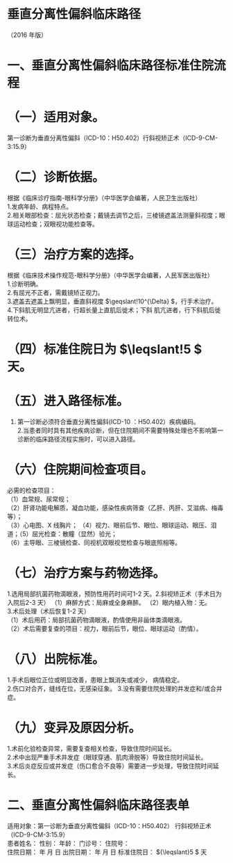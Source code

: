 # 垂直分离性偏斜临床路径  
（2016 年版）  
# 一、垂直分离性偏斜临床路径标准住院流程  
# （一）适用对象。  
第一诊断为垂直分离性偏斜（ICD-10：H50.402）行斜视矫正术（ICD-9-CM-3:15.9）  
# （二）诊断依据。  
根据《临床诊疗指南-眼科学分册》（中华医学会编著，人民卫生出版社）  
1.发病年龄、病程特点。  
2.相关眼部检查：屈光状态检查；戴镜去调节之后，三棱镜遮盖法测量斜视度；眼球运动检查；双眼视功能检查等。  
# （三）治疗方案的选择。  
根据《临床技术操作规范-眼科学分册》（中华医学会编著，人民军医出版社）  
1.诊断明确。  
2.有屈光不正者，需戴镜矫正视力。  
3.遮盖去遮盖上飘明显，垂直斜视度 $\geqslant\!10^{\Delta} $，行手术治疗。  
4.下斜肌无明显亢进者，行超长量上直肌后徙术；下斜 肌亢进者，行下斜肌后徙转位术。  
# （四）标准住院日为 $\leqslant\!5 $ 天。  
# （五）进入路径标准。  
1. 第一诊断必须符合垂直分离性偏斜(ICD-10 ：H50.402）疾病编码。  
2.当患者同时具有其他疾病诊断，但在住院期间不需要特殊处理也不影响第一诊断的临床路径流程实施时，可以进入路径。  
# （六）住院期间检查项目。  
必需的检查项目：  
（1）血常规、尿常规；  
（2）肝肾功能电解质，凝血功能，感染性疾病筛查（乙肝、丙肝、艾滋病、梅毒等）；  
（3）心电图、X 线胸片； （4）视力、眼前后节、眼位、眼球运动、眼压、泪道；（5）屈光检查：散瞳（显然）验光；  
（6）主导眼、三棱镜检查、同视机双眼视觉检查与眼底照相等。  
# （七）治疗方案与药物选择。  
1.选用局部抗菌药物滴眼液，预防性用药时间可1-2 天。2.斜视矫正术（手术日为入院后2-3 天） （1）麻醉方式：局麻或全身麻醉。 （2）眼内植入物：无。  
3.术后处理（术后恢复1-2 天）  
（1）术后用药：局部抗菌药物滴眼液，酌情使用非甾体类滴眼液。  
（2）术后需要复查的项目：视力，眼前后节，眼位、眼球运动（酌情）。  
# （八）出院标准。  
1.手术后眼位正位或明显改善，患眼上飘消失或减少， 病情稳定。  
2.伤口对合齐，缝线在位，无感染征象。  3.没有需要住院处理的并发症和/或合并症。  
# （九）变异及原因分析。  
1.术前化验检查异常，需要复查相关检查，导致住院时间延长。  
2.术中出现严重手术并发症（眼球穿通、肌肉滑脱等）导致住院时间延长。  
3.术后炎症反应或并发症（伤口愈合不良等）需要进一步处理，导致住院时间延长。  
# 二、垂直分离性偏斜临床路径表单  
适用对象：第一诊断为垂直分离性偏斜（ICD-10：H50.402） 行斜视矫正术（ICD-9-CM-3:15.9）  
患者姓名：           性别：    年龄：      门诊号：       住院号：  
住院日期：   年  月  日    出院日期：   年  月   日     标准住院日： ${\leqslant}5 $ 天  
